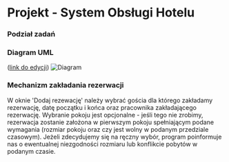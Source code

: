 # Projekt - System Obsługi Hotelu
### Podział zadań



### Diagram UML
([link do edycji](https://lucid.app/lucidchart/aff13f31-4b23-4d71-bead-9306d98ce140/edit?viewport_loc=-140%2C-481%2C3111%2C1460%2CHWEp-vi-RSFO&invitationId=inv_88ea429b-d3f0-4630-8f70-d7bfa86d66b6))
![Diagram](./umlDiagram.jpg)

### Mechanizm zakładania rezerwacji
W oknie 'Dodaj rezewację' należy wybrać gościa dla którego zakładamy rezerwację, datę początku i końca oraz pracownika zakładającego rezerwację. Wybranie pokoju jest opcjonalne - jeśli tego nie zrobimy, rezerwacja zostanie założona w pierwszym pokoju spełniającym podane wymagania (rozmiar pokoju oraz czy jest wolny w podanym przedziale czasowym). Jeżeli zdecydujemy się na ręczny wybór, program poinformuje nas o ewentualnej niezgodności rozmiaru lub konflikcie pobytów w podanym czasie.

### 
 
